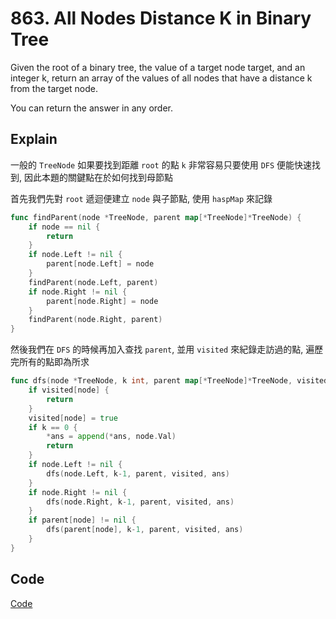 # 863. All Nodes Distance K in Binary Tree

Given the root of a binary tree, the value of a target node target, and an integer k, return an array of the values of all nodes that have a distance k from the target node.

You can return the answer in any order.

## Explain

一般的 `TreeNode` 如果要找到距離 `root` 的點 `k` 非常容易只要使用 `DFS` 便能快速找到, 因此本題的關鍵點在於如何找到母節點

首先我們先對 `root` 遞迴便建立 `node` 與子節點, 使用 `haspMap` 來記錄

```go
func findParent(node *TreeNode, parent map[*TreeNode]*TreeNode) {
	if node == nil {
		return
	}
	if node.Left != nil {
		parent[node.Left] = node
	}
	findParent(node.Left, parent)
	if node.Right != nil {
		parent[node.Right] = node
	}
	findParent(node.Right, parent)
}
```

然後我們在 `DFS` 的時候再加入查找 `parent`, 並用 `visited` 來紀錄走訪過的點, 遍歷完所有的點即為所求
```go
func dfs(node *TreeNode, k int, parent map[*TreeNode]*TreeNode, visited map[*TreeNode]bool, ans *[]int) {
	if visited[node] {
		return
	}
	visited[node] = true
	if k == 0 {
		*ans = append(*ans, node.Val)
		return
	}
	if node.Left != nil {
		dfs(node.Left, k-1, parent, visited, ans)
	}
	if node.Right != nil {
		dfs(node.Right, k-1, parent, visited, ans)
	}
	if parent[node] != nil {
		dfs(parent[node], k-1, parent, visited, ans)
	}
}
```


## Code

[Code](./solution.go)